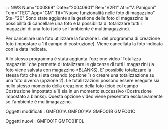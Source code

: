  :  : NWS Num="000869" Date="20040901" Rel="V2R1" Atr="V. Panigoni" Tem="TEC" App="GM" Tit="Nuove funzionalità nelle foto di magazzino" Sts="20"
Sono state aggiunte alla gestione delle foto di magazzino la possibilità di cancellare una foto e la possibilità di totalizzare tutti i magazzini di una foto (solo se l'ambiente è multimagazzino).

Per cancellare una foto utilizzare la funzione L del programma di creazione foto (impostare a 1 il campo di costruzione). Viene cancellata la foto indicata con la data indicata.

Allo stesso programma è stata aggiunta l'opzione video 'Totalizza magazzini' che permette di totalizzare le giacenze di tutti i magazzini (la foto viene salvata con magazzino *BLANKS).
E' possibile totalizzare la stessa foto che si sta creando (opzione 1) o creare una totalizzazione
su una foto diversa (opzione 2).
Le totalizzazioni possono essere eseguite sia nello stesso momento della creazione della foto (cioè col campo Costruzione impostato a 1) sia in un momento successivo (Costruzione impostato a blanks).
Questa opzione video viene presentata esclusivamente se l'ambiente è multimagazzino.

Oggetti modificati : 
GMFO01A
GMFO01AV
GMFO01B
GMFO01C

Oggetti nuovi : 
GMFO01F
GMFO01FCL
